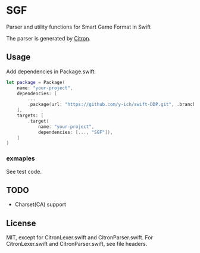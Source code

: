 # SGF

Parser and utility functions for Smart Game Format in Swift

The parser is generated by [Citron](http://roopc.net/citron/).

## Usage

Add dependencies in Package.swift:
```swift
let package = Package(
    name: "your-project",
    dependencies: [
        ...
        .package(url: "https://github.com/y-ich/swift-DDP.git", .branch("master")),
    ],
    targets: [
        .target(
            name: "your-project",
            dependencies: [..., "SGF"]),
    ]
)
```

### exmaples

See test code.

## TODO

- Charset(CA) support

## License

MIT, except for CitronLexer.swift and CitronParser.swift.
For CitronLexer.swift and CitronParser.swift, see file headers.
